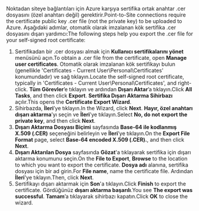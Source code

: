 <span data-ttu-id="e22cb-101">Noktadan siteye bağlantıları için Azure karşıya sertifika ortak anahtar .cer dosyasını (özel anahtarı değil) gerektirir.</span><span class="sxs-lookup"><span data-stu-id="e22cb-101">Point-to-Site connections require the certificate public key .cer file (not the private key) to be uploaded to Azure.</span></span> <span data-ttu-id="e22cb-102">Aşağıdaki adımlar, otomatik olarak imzalanan kök sertifika .cer dosyasını dışarı yardımcı:</span><span class="sxs-lookup"><span data-stu-id="e22cb-102">The following steps help you export the .cer file for your self-signed root certificate:</span></span>

1. <span data-ttu-id="e22cb-103">Sertifikadan bir .cer dosyası almak için **Kullanıcı sertifikalarını yönet** menüsünü açın.</span><span class="sxs-lookup"><span data-stu-id="e22cb-103">To obtain a .cer file from the certificate, open **Manage user certificates**.</span></span> <span data-ttu-id="e22cb-104">Otomatik olarak imzalanan kök sertifikayı bulun (genellikle 'Certificates - Current User\Personal\Certificates' konumundadır) ve sağ tıklayın.</span><span class="sxs-lookup"><span data-stu-id="e22cb-104">Locate the self-signed root certificate, typically in 'Certificates - Current User\Personal\Certificates', and right-click.</span></span> <span data-ttu-id="e22cb-105">**Tüm Görevler**’e tıklayın ve ardından **Dışarı Aktar**’a tıklayın.</span><span class="sxs-lookup"><span data-stu-id="e22cb-105">Click **All Tasks**, and then click **Export**.</span></span> <span data-ttu-id="e22cb-106">**Sertifika Dışarı Aktarma Sihirbazı** açılır.</span><span class="sxs-lookup"><span data-stu-id="e22cb-106">This opens the **Certificate Export Wizard**.</span></span>
2. <span data-ttu-id="e22cb-107">Sihirbazda, **İleri**’ye tıklayın.</span><span class="sxs-lookup"><span data-stu-id="e22cb-107">In the Wizard, click **Next**.</span></span> <span data-ttu-id="e22cb-108">**Hayır, özel anahtarı dışarı aktarma**’yı seçin ve **İleri**’ye tıklayın.</span><span class="sxs-lookup"><span data-stu-id="e22cb-108">Select **No, do not export the private key**, and then click **Next**.</span></span>
3. <span data-ttu-id="e22cb-109">**Dışarı Aktarma Dosyası Biçimi** sayfasında **Base-64 ile kodlanmış X.509 (.CER)** seçeneğini belirleyin ve **İleri**’ye tıklayın.</span><span class="sxs-lookup"><span data-stu-id="e22cb-109">On the **Export File Format** page, select **Base-64 encoded X.509 (.CER).**, and then click **Next**.</span></span> 
4. <span data-ttu-id="e22cb-110">**Dışarı Aktarılan Dosya** sayfasında **Gözat**'a tıklayarak sertifika için dışarı aktarma konumunu seçin.</span><span class="sxs-lookup"><span data-stu-id="e22cb-110">On the **File to Export**, **Browse** to the location to which you want to export the certificate.</span></span> <span data-ttu-id="e22cb-111">**Dosya adı** alanına, sertifika dosyası için bir ad girin.</span><span class="sxs-lookup"><span data-stu-id="e22cb-111">For **File name**, name the certificate file.</span></span> <span data-ttu-id="e22cb-112">Ardından **İleri**'ye tıklayın.</span><span class="sxs-lookup"><span data-stu-id="e22cb-112">Then, click **Next**.</span></span>
5. <span data-ttu-id="e22cb-113">Sertifikayı dışarı aktarmak için **Son**'a tıklayın.</span><span class="sxs-lookup"><span data-stu-id="e22cb-113">Click **Finish** to export the certificate.</span></span> <span data-ttu-id="e22cb-114">Gördüğünüz **dışarı aktarma başarılı**.</span><span class="sxs-lookup"><span data-stu-id="e22cb-114">You see **The export was successful**.</span></span> <span data-ttu-id="e22cb-115">**Tamam**’a tıklayarak sihirbazı kapatın.</span><span class="sxs-lookup"><span data-stu-id="e22cb-115">Click **OK** to close the wizard.</span></span>